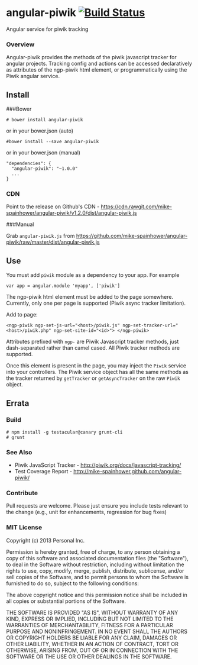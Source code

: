# angular-piwik  [![Build Status](https://travis-ci.org/mike-spainhower/angular-piwik.png?branch=master)](https://travis-ci.org/mike-spainhower/angular-piwik)

Angular service for piwik tracking

### Overview

Angular-piwik provides the methods of the piwik javascript tracker for angular projects.  Tracking config and actions can be accessed declaratively as attributes of the ngp-piwik html element, or programmatically using the Piwik angular service.

## Install

###Bower

    # bower install angular-piwik
    
or in your bower.json (auto)

    #bower install --save angular-piwik

or in your bower.json (manual)

    "dependencies": {
      "angular-piwik": "~1.0.0"
      ...
    }

### CDN

Point to the release on Github's CDN - https://cdn.rawgit.com/mike-spainhower/angular-piwik/v1.2.0/dist/angular-piwik.js

###Manual

Grab `angular-piwik.js` from https://github.com/mike-spainhower/angular-piwik/raw/master/dist/angular-piwik.js


## Use

You must add <code>piwik</code> module as a dependency to your app.  For example

    var app = angular.module 'myapp', ['piwik']

The ngp-piwik html element must be added to the page somewhere.  Currently, only one per page is supported (Piwik async tracker limitation).

Add to page:

    <ngp-piwik ngp-set-js-url="<host>/piwik.js" ngp-set-tracker-url="<host>/piwik.php" ngp-set-site-id="<id>"> </ngp-piwik>

Attributes prefixed with <code>ngp-</code> are Piwik Javascript tracker methods, just dash-separated rather than camel cased.  All Piwik tracker methods are supported.

Once this element is present in the page, you may inject the <code>Piwik</code> service into your controllers.  The Piwik service object has all the same methods as the tracker returned by `getTracker` or `getAsyncTracker` on the raw `Piwik` object.

## Errata

### Build

    # npm install -g testacular@canary grunt-cli
    # grunt

### See Also

* Piwik JavaScript Tracker - http://piwik.org/docs/javascript-tracking/
* Test Coverage Report - http://mike-spainhower.github.com/angular-piwik/


### Contribute

Pull requests are welcome.  Please just ensure you include tests relevant to the change (e.g., unit for enhancements, regression for bug fixes)

### MIT License

Copyright (c) 2013 Personal Inc.

Permission is hereby granted, free of charge, to any person obtaining a copy of this software and associated documentation files (the "Software"), to deal in the Software without restriction, including without limitation the rights to use, copy, modify, merge, publish, distribute, sublicense, and/or sell copies of the Software, and to permit persons to whom the Software is furnished to do so, subject to the following conditions:

The above copyright notice and this permission notice shall be included in all copies or substantial portions of the Software.

THE SOFTWARE IS PROVIDED "AS IS", WITHOUT WARRANTY OF ANY KIND, EXPRESS OR IMPLIED, INCLUDING BUT NOT LIMITED TO THE WARRANTIES OF MERCHANTABILITY, FITNESS FOR A PARTICULAR PURPOSE AND NONINFRINGEMENT. IN NO EVENT SHALL THE AUTHORS OR COPYRIGHT HOLDERS BE LIABLE FOR ANY CLAIM, DAMAGES OR OTHER LIABILITY, WHETHER IN AN ACTION OF CONTRACT, TORT OR OTHERWISE, ARISING FROM, OUT OF OR IN CONNECTION WITH THE SOFTWARE OR THE USE OR OTHER DEALINGS IN THE SOFTWARE.
